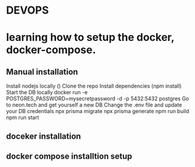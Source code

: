 # DEVOPS

# learning how to setup the docker, docker-compose.

## Manual installation
Install nodejs locally ()
Clone the repo
Install dependencies (npm install)
Start the DB locally
docker run -e POSTGRES_PASSWORD=mysecretpassword -d -p 5432:5432 postgres
Go to neon.tech and get yourself a new DB
Change the .env file and update your DB credentials
npx prisma migrate
npx prisma generate
npm run build
npm run start

## doceker installation




## docker compose installtion setup

